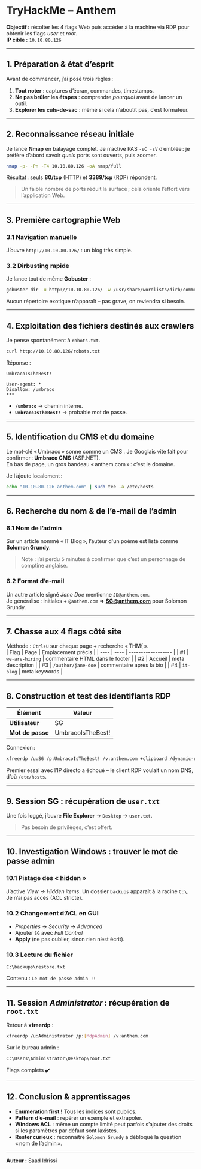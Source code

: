 # TryHackMe – Anthem

**Objectif :** récolter les 4 flags Web puis accéder à la machine via RDP pour obtenir les flags *user* et *root*.  
**IP cible :** `10.10.80.126`

---

## 1. Préparation & état d’esprit

Avant de commencer, j’ai posé trois règles :

1. **Tout noter** : captures d’écran, commandes, timestamps.  
2. **Ne pas brûler les étapes** : comprendre *pourquoi* avant de lancer un outil.  
3. **Explorer les culs‑de‑sac** : même si cela n’aboutit pas, c’est formateur.

---

## 2. Reconnaissance réseau initiale

Je lance **Nmap** en balayage complet. Je n’active PAS `-sC -sV` d’emblée : je préfère d’abord savoir *quels* ports sont ouverts, puis zoomer.

```bash
nmap -p- -Pn -T4 10.10.80.126 -oA nmap/full
```

Résultat : seuls **80/tcp** (HTTP) et **3389/tcp** (RDP) répondent.  
> Un faible nombre de ports réduit la surface ; cela oriente l’effort vers l’application Web.

---

## 3. Première cartographie Web

### 3.1 Navigation manuelle

J’ouvre `http://10.10.80.126/` : un blog très simple.  

### 3.2 Dirbusting rapide

Je lance tout de même **Gobuster** :

```bash
gobuster dir -u http://10.10.80.126/ -w /usr/share/wordlists/dirb/common.txt -t 40
```

Aucun répertoire exotique n’apparaît – pas grave, on reviendra si besoin.

---

## 4. Exploitation des fichiers destinés aux crawlers

Je pense spontanément à `robots.txt`.

```bash
curl http://10.10.80.126/robots.txt
```

Réponse :

```
UmbracoIsTheBest!

User-agent: *
Disallow: /umbraco
***
```

- **`/umbraco`** → chemin interne.  
- **`UmbracoIsTheBest!`** → probable mot de passe.

---

## 5. Identification du CMS et du domaine

Le mot‑clé « Umbraco » sonne comme un CMS . Je Googlais vite fait pour confirmer : **Umbraco CMS** (ASP.NET).  
En bas de page, un gros bandeau « anthem.com » : c’est le domaine.

Je l’ajoute localement :

```bash
echo "10.10.80.126 anthem.com" | sudo tee -a /etc/hosts
```

---

## 6. Recherche du nom & de l’e‑mail de l’admin

### 6.1 Nom de l’admin

Sur un article nommé « IT Blog », l’auteur d'un poème est listé comme **Solomon Grundy**.  
> Note : j’ai perdu 5 minutes à confirmer que c’est un personnage de comptine anglaise.

### 6.2 Format d’e‑mail

Un autre article signé *Jane Doe* mentionne `JD@anthem.com`.  
Je généralise : initiales + `@anthem.com` ⇒ **SG@anthem.com** pour Solomon Grundy.

---

## 7. Chasse aux 4 flags côté site

Méthode : `Ctrl+U` sur chaque page + recherche « THM{ ».  
| Flag | Page | Emplacement précis |
| ---- | ---- | ------------------ |
| #1 | `we-are-hiring` | commentaire HTML dans le footer |
| #2 | Accueil | meta description |
| #3 | `/author/jane-doe` | commentaire après la bio |
| #4 | `it-blog` | meta keywords |


---

## 8. Construction et test des identifiants RDP

| Élément | Valeur |
|---------|--------|
| **Utilisateur** | SG |
| **Mot de passe** | UmbracoIsTheBest! |

Connexion :

```bash
xfreerdp /u:SG /p:UmbracoIsTheBest! /v:anthem.com +clipboard /dynamic-resolution
```

Premier essai avec l’IP directo a échoué – le client RDP voulait un nom DNS, d’où `/etc/hosts`.

---

## 9. Session SG : récupération de `user.txt`

Une fois loggé, j’ouvre **File Explorer** → `Desktop` → `user.txt`.  
> Pas besoin de privilèges, c’est offert.

---

## 10. Investigation Windows : trouver le mot de passe admin

### 10.1 Pistage des « hidden »

J’active *View → Hidden items*. Un dossier `backups` apparaît à la racine `C:\`. Je n’ai pas accès (ACL stricte).

### 10.2 Changement d’ACL en GUI

- *Properties* → *Security* → *Advanced*  
- Ajouter `SG` avec *Full Control*  
- **Apply** (ne pas oublier, sinon rien n’est écrit).

### 10.3 Lecture du fichier

```
C:\backups\restore.txt
```

Contenu : `Le mot de passe admin !!`

---

## 11. Session *Administrator* : récupération de `root.txt`

Retour à **xfreerdp** :

```bash
xfreerdp /u:Administrator /p:[MdpAdmin] /v:anthem.com
```

Sur le bureau admin :

```
C:\Users\Administrator\Desktop\root.txt
```

Flags complets ✔️

---

## 12. Conclusion & apprentissages

- **Enumeration first !** Tous les indices sont publics.  
- **Pattern d’e‑mail** : repérer un exemple et extrapoler.  
- **Windows ACL** : même un compte limité peut parfois s’ajouter des droits si les paramètres par défaut sont laxistes.  
- **Rester curieux** : reconnaître `Solomon Grundy` a débloqué la question « nom de l’admin ».

---

**Auteur :** Saad Idrissi
